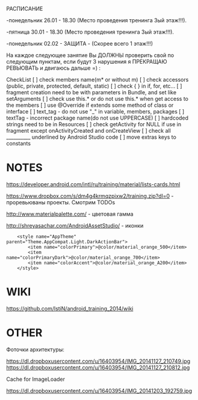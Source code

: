 РАСПИСАНИЕ

-понедельник 26.01 - 18.30 (Место проведения тренинга 3ый этаж!!!). 

-пятница 30.01 - 18.30 (Место проведения тренинга 3ый этаж!!!). 

-понедельник 02.02 - ЗАЩИТА - (Скорее всего 1 этаж!!!)

На каждое следующее занятие Вы ДОЛЖНЫ проверить свой по следующим пунктам, 
если будут 3 нарушения я ПРЕКРАЩАЮ РЕВЬЮВАТЬ и двигаюсь дальше =) :

CheckList
[ ] check members name(m* or without m)
[ ] check accessors (public, private, protected, default, static)
[ ] check { } in if, for, etc...
[ ] fragment creation need to be with parameters in Bundle, and set like setArguments
[ ] check use this.* or do not use this.* when get access to the members
[ ] use @Override if extends some method of class or interface 
[ ] text_tag - do not use "_" in variable, members, packages
[ ] textTag - incorrect package name(do not use UPPERCASE)
[ ] hardcoded strings need to be in Resources
[ ] check getActivity for NULL if use in fragment except onActivityCreated and onCreateView
[ ] check all __________ underlined by Android Studio code
[ ] move extras keys to constants

NOTES
=====

https://developer.android.com/intl/ru/training/material/lists-cards.html 

https://www.dropbox.com/s/dm4g4krmqzpixw2/training.zip?dl=0 - проревьюваны проекты. Смотрим TODOs


http://www.materialpalette.com/ - цветовая гамма

http://shreyasachar.com/AndroidAssetStudio/ - иконки

````
    <style name="AppTheme" parent="Theme.AppCompat.Light.DarkActionBar">
        <item name="colorPrimary">@color/material_orange_500</item>
        <item name="colorPrimaryDark">@color/material_orange_700</item>
        <item name="colorAccent">@color/material_orange_A200</item>
    </style>

````

WIKI
=====================


https://github.com/IstiN/android_training_2014/wiki

OTHER
=====================
Фоточки архитектуры:

https://dl.dropboxusercontent.com/u/16403954/IMG_20141127_210749.jpg
https://dl.dropboxusercontent.com/u/16403954/IMG_20141127_210812.jpg

Cache for ImageLoader


https://dl.dropboxusercontent.com/u/16403954/IMG_20141203_192759.jpg

